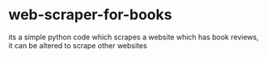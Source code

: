 # web-scraper-for-books
its a simple python code which scrapes a website which has book reviews, it can be altered to scrape other websites
